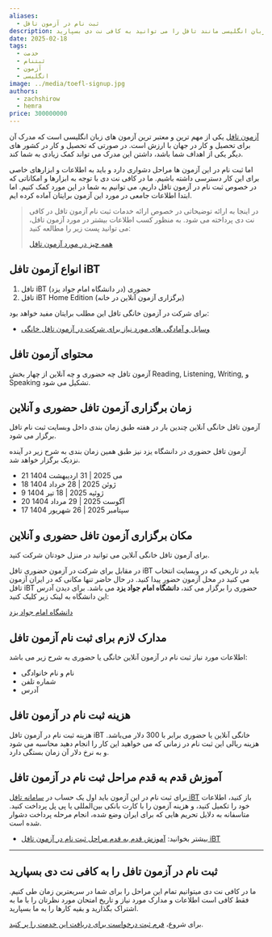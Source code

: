 ```yaml
---
aliases:
  - ثبت نام در آزمون تافل
description: ثبت نام در آزمون های بین المللی زبان انگلیسی مانند تافل را می توانید به کافی نت دی بسپارید.
date: 2025-02-18
tags:
  - خدمت
  - ثبتنام
  - آزمون
  - انگلیسی
image: ../media/toefl-signup.jpg
authors:
  - zachshirow
  - hemra
price: 300000000
---
```


[آزمون تافل](../blog/toefl-exam.md) یکی از مهم ترین و معتبر ترین آزمون های زبان انگلیسی است که مدرک آن برای تحصیل و کار در جهان با ارزش است. در صورتی که تحصیل و کار در کشور های دیگر یکی از اهداف شما باشد، داشتن این مدرک می تواند کمک زیادی به شما کند.

اما ثبت نام در این آزمون ها مراحل دشواری دارد و باید به اطلاعات و ابزارهای خاصی برای این کار دسترسی داشته باشیم. ما در کافی نت دی با توجه به ابزارها و امکاناتی که در خصوص ثبت نام در آزمون تافل داریم، می توانیم به شما در این مورد کمک کنیم. اما ابتدا اطلاعات جامعی در مورد این آزمون برایتان آماده کرده ایم. 

> در اینجا به ارائه توضیحاتی در خصوص ارائه خدمات ثبت نام آزمون تافل در کافی نت دی پرداخته می شود. به منظور کسب اطلاعات بیشتر در مورد آزمون تافل، می توانید پست زیر را مطالعه کنید: 
> 
> [همه چیز در مورد آزمون تافل](../blog/toefl-exam.md)

## انواع آزمون تافل iBT

1. تافل iBT حضوری (در دانشگاه امام جواد یزد)
2. تافل iBT Home Edition (برگزاری آزمون آنلاین در خانه)

برای شرکت در آزمون خانگی تافل این مطلب برایتان مفید خواهد بود: 
- [وسایل و آمادگی های مورد نیاز برای شرکت در آزمون تافل خانگی](../blog/toefl-home-edition-equipment-and-prep.md)

## محتوای آزمون تافل

آزمون تافل چه حضوری و چه آنلاین از چهار بخش Reading, Listening, Writing, و Speaking تشکیل می شود. 
## زمان برگزاری آزمون تافل حضوری و آنلاین

آزمون تافل خانگی آنلاین چندین بار در هفته طبق زمان بندی داخل وبسایت ثبت نام تافل برگزار می شود. 

آزمون تافل حضوری در دانشگاه یزد نیز طبق همین زمان بندی به شرح زیر در آینده نزدیک برگزار خواهد شد. 

- 21 می 2025 | 31 اردیبهشت 1404
- 18 ژوئن 2025 | 28 خرداد 1404
- 9 ژوئیه 2025 | 18 تیر 1404
- 20 آگوست 2025 | 29 مرداد 1404
- 17 سپتامبر 2025 | 26 شهریور 1404

## مکان برگزاری آزمون تافل حضوری و آنلاین

برای آزمون تافل خانگی آنلاین می توانید در منزل خودتان شرکت کنید. 

در مقابل برای شرکت در آزمون حضوری تافل iBT باید در تاریخی که در وبسایت انتخاب می کنید در محل آزمون حضور پیدا کنید. در حال حاضر تنها مکانی که در ایران آزمون تافل iBT حضوری را برگزار می کند، **دانشگاه امام جواد یزد** می باشد. برای دیدن آدرس این دانشگاه به لینک زیر کلیک کنید:

[دانشگاه امام جواد یزد](https://maps.app.goo.gl/1UznqnSuWZ6iznbZ8)

## مدارک لازم برای ثبت نام آزمون تافل 

اطلاعات مورد نیاز ثبت نام در آزمون آنلاین خانگی یا حضوری به شرح زیر می باشد:

- نام و نام خانوادگی
- شماره تلفن
- آدرس

## هزینه ثبت نام در آزمون تافل

هزینه ثبت نام در آزمون تافل iBT خانگی آنلاین یا حضوری برابر با 300 دلار می‌باشد. هزینه ریالی این ثبت نام در زمانی که می خواهید این کار را انجام دهید محاسبه می شود و به نرخ دلار آن زمان بستگی دارد. 

## آموزش قدم به قدم مراحل ثبت نام در آزمون تافل

برای ثبت نام در این آزمون باید اول یک حساب در [سامانه تافل iBT](https://toeflibt.ets.org) باز کنید، اطلاعات خود را تکمیل کنید، و هزینه آزمون را با کارت بانکی بین‌المللی یا پی پل پرداخت کنید. متاسفانه به دلایل تحریم هایی که برای ایران وضع شده، انجام مرحله پرداخت دشوار شده است. 

- بیشتر بخوانید: [آموزش قدم به قدم مراحل ثبت نام در آزمون تافل iBT](../blog/toefl-signup-tutorial.md)

---

## ثبت نام در آزمون تافل را به کافی نت دی بسپارید

ما در کافی نت دی میتوانیم تمام این مراحل را برای شما در سریعترین زمان طی کنیم. فقط کافی است اطلاعات و مدارک مورد نیاز و تاریخ امتحان مورد نظرتان را با ما به اشتراک بگذارید و بقیه کارها را به ما بسپارید.

برای شروع، [فرم ثبت درخواست برای دریافت این خدمت را پر کنید](#lead). 

